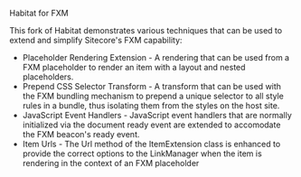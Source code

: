 Habitat for FXM

This fork of Habitat demonstrates various techniques that can be used to extend and simplify Sitecore's FXM capability:

* Placeholder Rendering Extension - A rendering that can be used from a FXM placeholder to render an item with a layout and nested placeholders.
* Prepend CSS Selector Transform - A transform that can be used with the FXM bundling mechanism to prepend a unique selector to all style rules in a bundle, thus isolating them from the styles on the host site.
* JavaScript Event Handlers - JavaScript event handlers that are normally initialized via the document ready event are extended to accomodate the FXM beacon's ready event.
* Item Urls - The Url method of the ItemExtension class is enhanced to provide the correct options to the LinkManager when the item is rendering in the context of an FXM placeholder

